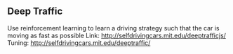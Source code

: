 ## Deep Traffic
Use reinforcement learning to learn a driving strategy such that the car is moving as fast as possible
Link: http://selfdrivingcars.mit.edu/deeptrafficjs/ 
Tuning: http://selfdrivingcars.mit.edu/deeptraffic/ 